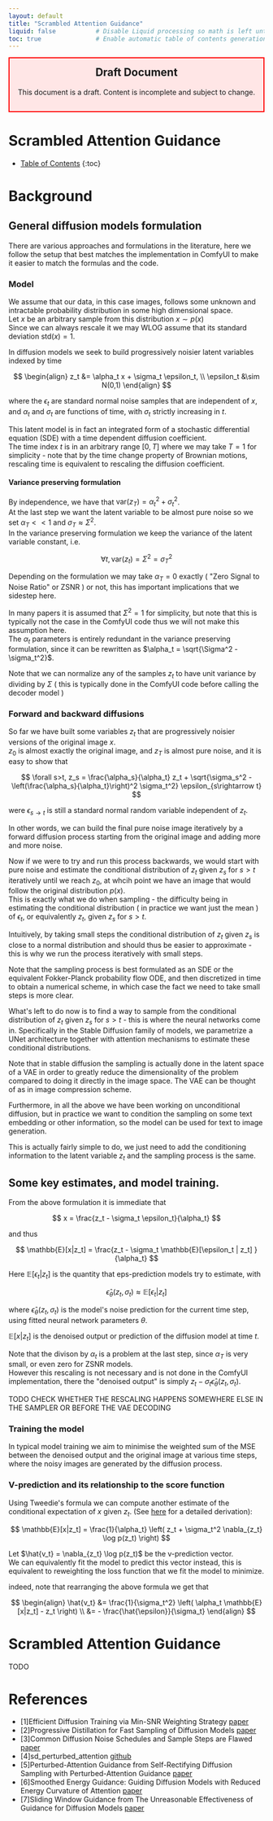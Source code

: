 ```yaml
---
layout: default
title: "Scrambled Attention Guidance"
liquid: false           # Disable Liquid processing so math is left untouched.
toc: true               # Enable automatic table of contents generation (via kramdown)
---
```


<!-- Draft Warning Banner -->
<div style="border: 2px solid red; background-color: #ffe6e6; padding: 15px; text-align: center; margin-bottom: 20px;">
  <h2 style="margin-top: 0;">Draft Document</h2>
  <p>This document is a draft. Content is incomplete and subject to change.</p>
</div>

# Scrambled Attention Guidance

* [Table of Contents](#table-of-contents)
  {:toc}


# Background
## General diffusion models formulation

There are various approaches and formulations in the literature, here we follow the setup that best matches the implementation in ComfyUI to make it easier to match the formulas and the code.

### Model

We assume that our data, in this case images, follows some unknown and intractable probability distribution in some high dimensional space. \
Let $x$ be an arbitrary sample from this distribution $x \sim p(x)$ \
Since we can always rescale it we may WLOG assume that its standard deviation $\text{std}(x)=1$.

In diffusion models we seek to build progressively noisier latent variables indexed by time

$$
\begin{align}
z_t &= \alpha_t x + \sigma_t \epsilon_t, \\
\epsilon_t &\sim N(0,1)
\end{align}
$$

where the $\epsilon_t$ are standard normal noise samples that are independent of $x$, and $\alpha_t$ and $\sigma_t$ are functions of time,
with $\sigma_t$ strictly increasing in $t$.

This latent model is in fact an integrated form of a stochastic differential equation (SDE) with a time dependent diffusion coefficient.\
The time index $t$ is in an arbitrary range $[0,T]$ where we may take $T=1$ for simplicity - note that by the time change property of Brownian motions,
rescaling time is equivalent to rescaling the diffusion coefficient.

#### Variance preserving formulation
By independence, we have that $\text{var}(z_T) = \alpha_t^2 + \sigma_t^2$. \
At the last step we want the latent variable to be almost pure noise so we set $\alpha_T << 1$ and $\sigma_T \approx \Sigma^2$. \
In the variance preserving formulation we keep the variance of the latent variable constant, i.e.

$$
\forall t, \text{var}(z_t) = \Sigma^2 = \sigma_T^2
$$

Depending on the formulation we may take $\alpha_T = 0$ exactly ( "Zero Signal to Noise Ratio" or ZSNR ) or not, this has important implications that we sidestep here.

In many papers it is assumed that $\Sigma^2 = 1$ for simplicity, but note that this is typically not the case in the ComfyUI code thus we will not make this assumption here. \
The $\alpha_t$ parameters is entirely redundant in the variance preserving formulation, since it can be rewritten as $\alpha_t = \sqrt{\Sigma^2 - \sigma_t^2}$.

Note that we can normalize any of the samples $z_t$ to have unit variance by dividing by $\Sigma$ ( this is typically done in the ComfyUI code before calling the decoder model )

### Forward and backward diffusions
So far we have built some variables $z_t$ that are progressively noisier versions of the original image $x$.\
$z_0$ is almost exactly the original image, and $z_T$ is almost pure noise, and it is easy to show that

$$
\forall s>t, z_s = \frac{\alpha_s}{\alpha_t} z_t + \sqrt{\sigma_s^2 - \left(\frac{\alpha_s}{\alpha_t}\right)^2 \sigma_t^2} \epsilon_{s\rightarrow t}
$$

were $\epsilon_{s\rightarrow t}$ is still a standard normal random variable independent of $z_t$. 

In other words, we can build the final pure noise image iteratively by a forward diffusion process starting from the original image and adding more and more noise.

Now if we were to try and run this process backwards, we would start with pure noise and estimate the conditional distribution of $z_t$ given $z_s$ for $s>t$ iteratively until we reach $z_0$,
at whcih point we have an image that would follow the original distribution $p(x)$. \
This is exactly what we do when sampling - the difficulty being in estimating the conditional distribution ( in practice we want just the mean ) of $\epsilon_t$,
or equivalently $z_t$, given $z_s$ for $s>t$.

Intuitively, by taking small steps the conditional distribution of $z_t$ given $z_s$ is close to a normal distribution and should thus be easier to approximate - this is why we run
the process iteratively with small steps.

Note that the sampling process is best formulated as an SDE or the equivalent Fokker-Planck probability flow ODE, and then discretized in time to obtain a numerical scheme, in which
case the fact we need to take small steps is more clear.

What's left to do now is to find a way to sample from the conditional distribution of $z_t$ given $z_s$ for $s>t$ - this is where the neural networks come in.
Specifically in the Stable Diffusion family of models, we parametrize a UNet architecture together with attention mechanisms to estimate these conditional distributions.

Note that in stable diffusion the sampling is actually done in the latent space of a VAE in order to greatly reduce the dimensionality of the problem compared
to doing it directly in the image space. The VAE can be thought of as in image compression scheme.

Furthermore, in all the above we have been working on unconditional diffusion, but in practice we want to condition the sampling on some text embedding or other information, so the model
can be used for text to image generation.

This is actually fairly simple to do, we just need to add the conditioning information to the latent variable $z_t$ and the sampling process is the same.

## Some key estimates, and model training.

From the above formulation it is immediate that

$$
x = \frac{z_t - \sigma_t \epsilon_t}{\alpha_t}
$$

and thus

$$
\mathbb{E}[x|z_t] = \frac{z_t - \sigma_t \mathbb{E}[\epsilon_t | z_t] }{\alpha_t}
$$

Here $\mathbb{E}[\epsilon_t | z_t]$ is the quantity that eps-prediction models try to estimate, with 

$$
\hat{\epsilon}_{\theta}(z_t, \sigma_t) \approx \mathbb{E}[\epsilon_t | z_t]
$$

where 
$\hat{\epsilon}_{\theta}(z_t, \sigma_t)$ is the model's noise prediction for the current time step, using fitted neural network parameters $\theta$.

$\mathbb{E}\left[ x | z_t\right]$ is the denoised output or prediction of the diffusion model at time $t$.

Note that the divison by $\alpha_t$ is a problem at the last step, since $\alpha_T$ is very small, or even zero for ZSNR models. \
However this rescaling is not necessary and is not done in the ComfyUI implementation, there the "denoised output" is simply 
$z_t  - \sigma_t  \hat{\epsilon}_{\theta}(z_t, \sigma_t)$.

TODO CHECK WHETHER THE RESCALING HAPPENS SOMEWHERE ELSE IN THE SAMPLER OR BEFORE THE VAE DECODING

### Training the model
In typical model training we aim to minimise the weighted sum of the MSE between the denoised output and the original image at various time steps, where the noisy images are generated by the diffusion process.

### V-prediction and its relationship to the score function
Using Tweedie's formula we can compute another estimate of the conditional expectation of $x$ given $z_t$.
(See [here](https://www.weideng.org/posts/tweedie_formula/) for a detailed derivation):

$$
\mathbb{E}[x|z_t] = \frac{1}{\alpha_t} \left( z_t + \sigma_t^2 \nabla_{z_t} \log p(z_t) \right)
$$

Let $\hat{v_t} = \nabla_{z_t} \log p(z_t)$ be the v-prediction vector.\
We can equivalently fit the model to predict this vector instead, this is equivalent to reweighting the loss function that we fit the model to minimize.

indeed, note that rearranging the above formula we get that

$$
\begin{align}
\hat{v_t} &= \frac{1}{\sigma_t^2} \left( \alpha_t \mathbb{E}[x|z_t] - z_t \right)  \\
&= - \frac{\hat{\epsilon}}{\sigma_t}
\end{align}
$$

# Scrambled Attention Guidance
TODO


# References
<a id="ref1"></a>
- [1]Efficient Diffusion Training via Min-SNR Weighting Strategy [paper](https://arxiv.org/abs/2303.09556)
  <a id="ref2"></a>
- [2]Progressive Distillation for Fast Sampling of Diffusion Models [paper](https://arxiv.org/abs/2202.00512)
- [3]Common Diffusion Noise Schedules and Sample Steps are Flawed [paper](https://arxiv.org/abs/2305.08891)
- [4]sd_perturbed_attention [github](https://github.com/pamparamm/sd-perturbed-attention/tree/master)
- [5]Perturbed-Attention Guidance from Self-Rectifying Diffusion Sampling with Perturbed-Attention Guidance [paper](https://cvlab-kaist.github.io/Perturbed-Attention-Guidance/)
- [6]Smoothed Energy Guidance: Guiding Diffusion Models with Reduced Energy Curvature of Attention [paper](https://arxiv.org/abs/2408.00760)
- [7]Sliding Window Guidance from The Unreasonable Effectiveness of Guidance for Diffusion Models [paper](https://arxiv.org/abs/2411.10257)
